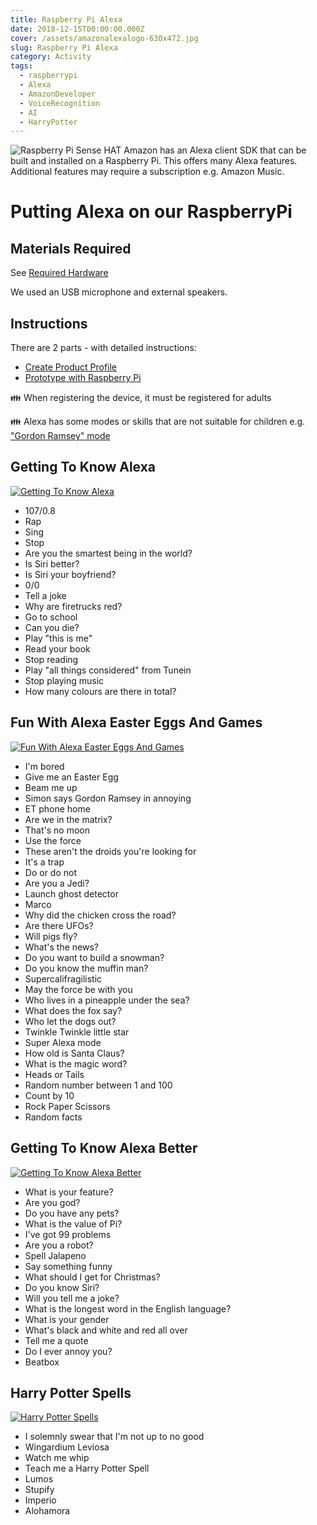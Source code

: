 ```yaml
---
title: Raspberry Pi Alexa
date: 2018-12-15T00:00:00.000Z
cover: /assets/amazonalexalogo-630x472.jpg
slug: Raspberry Pi Alexa
category: Activity
tags:
  - raspberrypi
  - Alexa
  - AmazonDeveloper
  - VoiceRecognition
  - AI
  - HarryPotter
---
```


![Raspberry Pi Sense HAT](/assets/amazonalexalogo-630x472.jpg)
Amazon has an Alexa client SDK that can be built and installed on a Raspberry Pi. This offers many Alexa features. Additional features may require a subscription e.g. Amazon Music.


# Putting Alexa on our RaspberryPi
## Materials Required
See [Required Hardware](https://developer.amazon.com/docs/alexa-voice-service/required-hardware.html)

We used an USB microphone and external speakers.

## Instructions
There are 2 parts - with detailed instructions:
- [Create Product Profile ](https://developer.amazon.com/docs/alexa-voice-service/register-a-product.html)
- [Prototype with Raspberry Pi](https://developer.amazon.com/docs/alexa-voice-service/required-hardware.html)

:family: When registering the device, it must be registered for adults

:family: Alexa has some modes or skills that are not suitable for children e.g. ["Gordon Ramsey" mode](https://www.amazon.co.uk/Ground-Control-Gordon-Ramsay/dp/B0797H5D2X)


## Getting To Know Alexa
[![Getting To Know Alexa ](/assets/RaspberryPiAlexa_1-gsGZ5m5ho.jpg)](https://www.youtube.com/watch?v=1-gsGZ5m5ho)
- 107/0.8
- Rap 
- Sing
- Stop
- Are you the smartest being in the world?
- Is Siri better?
- Is Siri your boyfriend?
- 0/0
- Tell a joke
- Why are firetrucks red?
- Go to school
- Can you die?
- Play "this is me"
- Read your book
- Stop reading
- Play "all things considered" from Tunein
- Stop playing music
- How many colours are there in total?
 
## Fun With Alexa Easter Eggs And Games
[![Fun With Alexa Easter Eggs And Games ](/assets/RaspberryPiAlexa_UgN-8e1j7nU.jpg)](https://www.youtube.com/watch?v=UgN-8e1j7nU)
- I'm bored
- Give me an Easter Egg
- Beam me up
- Simon says Gordon Ramsey in annoying
- ET phone home
- Are we in the matrix?
- That's no moon
- Use the force
- These aren't the droids you're looking for
- It's a trap
- Do or do not
- Are you a Jedi?
- Launch ghost detector
- Marco
- Why did the chicken cross the road?
- Are there UFOs?
- Will pigs fly?
- What's the news?
- Do you want to build a snowman?
- Do you know the muffin man?
- Supercalifragilistic
- May the force be with you
- Who lives in a pineapple under the sea?
- What does the fox say?
- Who let the dogs out?
- Twinkle Twinkle little star
- Super Alexa mode
- How old is Santa Claus?
- What is the magic word?
- Heads or Tails
- Random number between 1 and 100
- Count by 10
- Rock Paper Scissors
- Random facts

## Getting To Know Alexa Better
[![Getting To Know Alexa Better](/assets/RaspberryPiAlexa_Pq4OO-1TDiw.jpg)](https://www.youtube.com/watch?v=Pq4OO-1TDiw)
- What is your feature?
- Are you god?
- Do you have any pets?
- What is the value of Pi?
- I've got 99 problems
- Are you a robot?
- Spell Jalapeno
- Say something funny
- What should I get for Christmas?
- Do you know Siri?
- Will you tell me a joke?
- What is the longest word in the English language?
- What is your gender
- What's black and white and red all over
- Tell me a quote
- Do I ever annoy you?
- Beatbox


## Harry Potter Spells
[![Harry Potter Spells](/assets/RaspberryPiAlexa_FGQ5DFmlDFM.jpg)](https://www.youtube.com/watch?v=FGQ5DFmlDFM)
- I solemnly swear that I'm not up to no good
- Wingardium Leviosa
- Watch me whip
- Teach me a Harry Potter Spell
- Lumos
- Stupify
- Imperio
- Alohamora

















